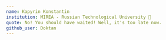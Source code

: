 ```yaml
---
name: Kapyrin Konstantin 
institution: MIREA - Russian Technological University 🚩
quote: No! You should have waited! Well, it's too late now.
github_user: Doktan
---
```

